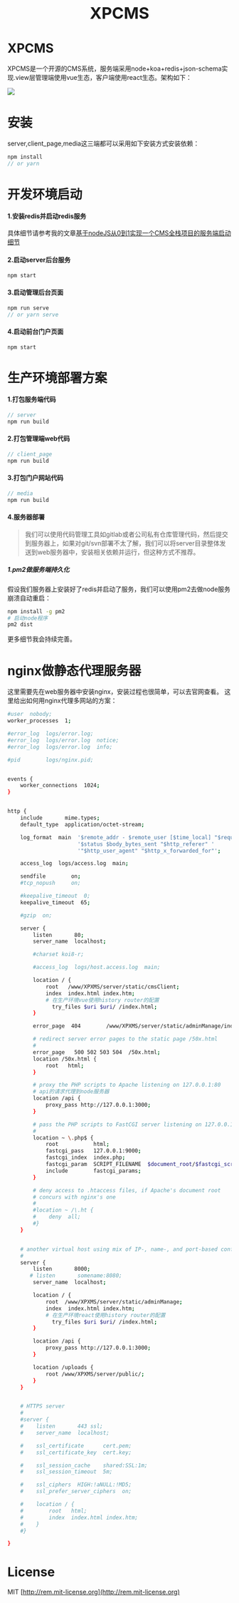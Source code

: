 <h1 align="center" style="font-size:36px;font-weight:bold">
  XPCMS
</h1>

# XPCMS

XPCMS是一个开源的CMS系统，服务端采用node+koa+redis+json-schema实现.view层管理端使用vue生态，客户端使用react生态。架构如下：

<img src="./read.png" />


# 安装

server,client_page,media这三端都可以采用如下安装方式安装依赖：
```js
npm install
// or yarn
```

# 开发环境启动

#### 1.安装redis并启动redis服务
具体细节请参考我的文章[基于nodeJS从0到1实现一个CMS全栈项目的服务端启动细节](https://juejin.im/post/5d8f5107f265da5bb74640eb)
#### 2.启动server后台服务
``` js
npm start
```
#### 3.启动管理后台页面
``` js
npm run serve
// or yarn serve
```
#### 4.启动前台门户页面
``` js
npm start
```

# 生产环境部署方案
#### 1.打包服务端代码
``` js
// server
npm run build
```

#### 2.打包管理端web代码
``` js
// client_page
npm run build
```

#### 3.打包门户网站代码
``` js
// media
npm run build
```

#### 4.服务器部署
> 我们可以使用代码管理工具如gitlab或者公司私有仓库管理代码，然后提交到服务器上，如果对git/svn部署不太了解，我们可以将server目录整体发送到web服务器中，安装相关依赖并运行，但这种方式不推荐。

##### 1.pm2做服务端持久化
假设我们服务器上安装好了redis并启动了服务，我们可以使用pm2去做node服务崩溃自动重启：
``` bash
npm install -g pm2
# 启动node程序
pm2 dist
```
更多细节我会持续完善。

# nginx做静态代理服务器
这里需要先在web服务器中安装nginx，安装过程也很简单，可以去官网查看。
这里给出如何用nginx代理多网站的方案：
``` bash
#user  nobody;
worker_processes  1;

#error_log  logs/error.log;
#error_log  logs/error.log  notice;
#error_log  logs/error.log  info;

#pid        logs/nginx.pid;


events {
    worker_connections  1024;
}


http {
    include       mime.types;
    default_type  application/octet-stream;

    log_format  main  '$remote_addr - $remote_user [$time_local] "$request" '
                      '$status $body_bytes_sent "$http_referer" '
                      '"$http_user_agent" "$http_x_forwarded_for"';

    access_log  logs/access.log  main;

    sendfile        on;
    #tcp_nopush     on;

    #keepalive_timeout  0;
    keepalive_timeout  65;

    #gzip  on;

    server {
        listen       80;
        server_name  localhost;

        #charset koi8-r;

        #access_log  logs/host.access.log  main;

        location / {
            root   /www/XPXMS/server/static/cmsClient; 
            index  index.html index.htm;
            # 在生产环境vue使用history router的配置
	          try_files $uri $uri/ /index.html;
        }

        error_page  404        /www/XPXMS/server/static/adminManage/index.html;

        # redirect server error pages to the static page /50x.html
        #
        error_page   500 502 503 504  /50x.html;
        location /50x.html {
            root   html;
        }

        # proxy the PHP scripts to Apache listening on 127.0.0.1:80
        # api的请求代理到node服务器
        location /api {
            proxy_pass http://127.0.0.1:3000;
        }

        # pass the PHP scripts to FastCGI server listening on 127.0.0.1:9000
        #
        location ~ \.php$ {
            root           html;
            fastcgi_pass   127.0.0.1:9000;
            fastcgi_index  index.php;
            fastcgi_param  SCRIPT_FILENAME  $document_root/$fastcgi_script_name;
            include        fastcgi_params;
        }

        # deny access to .htaccess files, if Apache's document root
        # concurs with nginx's one
        #
        #location ~ /\.ht {
        #    deny  all;
        #}
    }


    # another virtual host using mix of IP-, name-, and port-based configuration
    #
    server {
        listen       8000;
       # listen       somename:8080;
        server_name  localhost;

        location / {
            root  /www/XPXMS/server/static/adminManage;
            index  index.html index.htm;
            # 在生产环境react使用history router的配置
	          try_files $uri $uri/ /index.html;
        }

        location /api {
            proxy_pass http://127.0.0.1:3000;
        }

        location /uploads {
            root /www/XPXMS/server/public/;
        }
    }


    # HTTPS server
    #
    #server {
    #    listen       443 ssl;
    #    server_name  localhost;

    #    ssl_certificate      cert.pem;
    #    ssl_certificate_key  cert.key;

    #    ssl_session_cache    shared:SSL:1m;
    #    ssl_session_timeout  5m;

    #    ssl_ciphers  HIGH:!aNULL:!MD5;
    #    ssl_prefer_server_ciphers  on;

    #    location / {
    #        root   html;
    #        index  index.html index.htm;
    #    }
    #}

}

```

# License

MIT [http://rem.mit-license.org](http://rem.mit-license.org)
